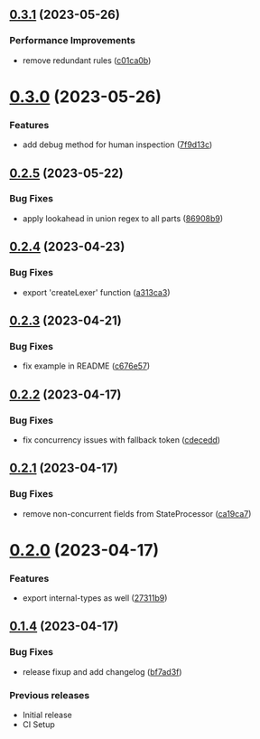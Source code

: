 ## [0.3.1](https://github.com/nknapp/baa-lexer/compare/v0.3.0...v0.3.1) (2023-05-26)

### Performance Improvements

- remove redundant rules ([c01ca0b](https://github.com/nknapp/baa-lexer/commit/c01ca0ba860e19d33f53edff1c37126ee87a8b23))

# [0.3.0](https://github.com/nknapp/baa-lexer/compare/v0.2.5...v0.3.0) (2023-05-26)

### Features

- add debug method for human inspection ([7f9d13c](https://github.com/nknapp/baa-lexer/commit/7f9d13c98b487aae7a9b4fa57886dde4239cb075))

## [0.2.5](https://github.com/nknapp/baa-lexer/compare/v0.2.4...v0.2.5) (2023-05-22)

### Bug Fixes

- apply lookahead in union regex to all parts ([86908b9](https://github.com/nknapp/baa-lexer/commit/86908b9902d2bcf13df1550ff951c0e45f18fcb3))

## [0.2.4](https://github.com/nknapp/baa-lexer/compare/v0.2.3...v0.2.4) (2023-04-23)

### Bug Fixes

- export 'createLexer' function ([a313ca3](https://github.com/nknapp/baa-lexer/commit/a313ca3384739da14432e0ddfcc8d3a18158e970))

## [0.2.3](https://github.com/nknapp/baa-lexer/compare/v0.2.2...v0.2.3) (2023-04-21)

### Bug Fixes

- fix example in README ([c676e57](https://github.com/nknapp/baa-lexer/commit/c676e57a746ad6c9b55c4fe805925b21830479e6))

## [0.2.2](https://github.com/nknapp/baa-lexer/compare/v0.2.1...v0.2.2) (2023-04-17)

### Bug Fixes

- fix concurrency issues with fallback token ([cdecedd](https://github.com/nknapp/baa-lexer/commit/cdecedd2e674dfb7e9c3741194465463cbbb37a6))

## [0.2.1](https://github.com/nknapp/baa-lexer/compare/v0.2.0...v0.2.1) (2023-04-17)

### Bug Fixes

- remove non-concurrent fields from StateProcessor ([ca19ca7](https://github.com/nknapp/baa-lexer/commit/ca19ca78def23f02a9f569795d0a9fe53ca4d178))

# [0.2.0](https://github.com/nknapp/baa-lexer/compare/v0.1.4...v0.2.0) (2023-04-17)

### Features

- export internal-types as well ([27311b9](https://github.com/nknapp/baa-lexer/commit/27311b9247dd1c20c4a75877b3c818c470b2de5d))

## [0.1.4](https://github.com/nknapp/baa-lexer/compare/v0.1.3...v0.1.4) (2023-04-17)

### Bug Fixes

- release fixup and add changelog ([bf7ad3f](https://github.com/nknapp/baa-lexer/commit/bf7ad3f21051da560fb42ce9a1b5adeb3e33a8ec))

### Previous releases

- Initial release
- CI Setup
